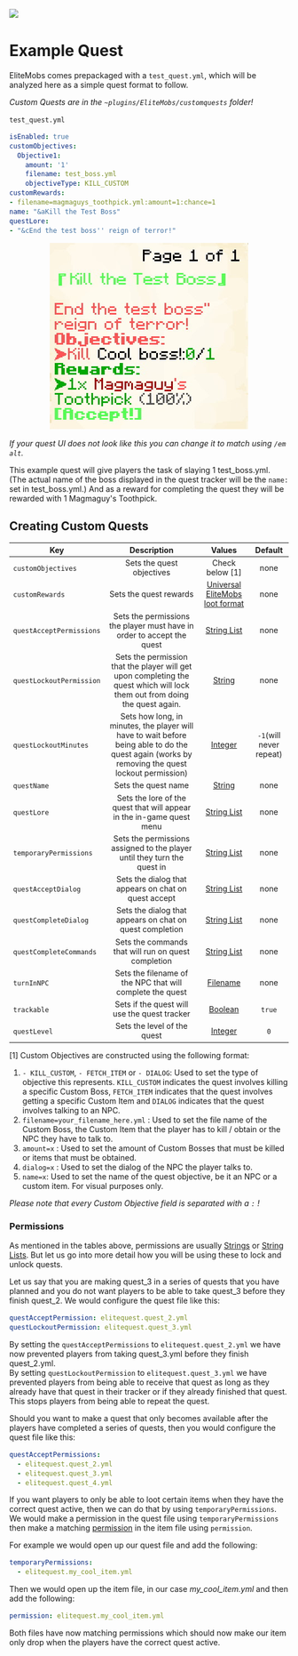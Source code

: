 [![](https://i.imgur.com/LPnSUkK.jpg)](https://magmaguy.com/webapp/webapp.html)

# Example Quest

EliteMobs comes prepackaged with a `test_quest.yml`, which will be analyzed here as a simple quest format to follow.

_Custom Quests are in the `~plugins/EliteMobs/customquests` folder!_

`test_quest.yml`

```yaml
isEnabled: true
customObjectives:
  Objective1:
    amount: '1'
    filename: test_boss.yml
    objectiveType: KILL_CUSTOM
customRewards:
- filename=magmaguys_toothpick.yml:amount=1:chance=1
name: "&aKill the Test Boss"
questLore: 
- "&cEnd the test boss'' reign of terror!"
```

<div align="center">

![create_boss_mounted.jpg](..%2F..%2F..%2Fimg%2Fwiki%2Fcreate_quest_quest.jpg)

</div>

*If your quest UI does not look like this you can change it to match using `/em alt`.*

This example quest will give players the task of slaying 1 test_boss.yml. (The actual name of the boss displayed in the quest tracker will be the `name:` set in test_boss.yml.) And as a reward for completing the quest they will be rewarded with 1 Magmaguy's Toothpick.

## Creating Custom Quests

| Key | Description |                                     Values                                      | Default |
|-|:-:|:-------------------------------------------------------------------------------:|:-:|
| `customObjectives `| Sets the quest objectives |                                 Check below [1]                                 | none |
| `customRewards`| Sets the quest rewards | [Universal EliteMobs loot format]($language$elitemobs/elitemobs+loot_tables.md) | none |
| `questAcceptPermissions` | Sets the permissions the player must have in order to accept the quest |                           [String List](#string_list)                           | none |
| `questLockoutPermission` | Sets the permission that the player will get upon completing the quest which will lock them out from doing the quest again. |                                [String](#string)                                | none |
| `questLockoutMinutes` | Sets how long, in minutes, the player will have to wait before being able to do the quest again (works by removing the quest lockout permission)|                               [Integer](#integer)                               | `-1`(will never repeat) |
| `questName` | Sets the quest name |                                [String](#string)                                | none |
| `questLore` | Sets the lore of the quest that will appear in the in-game quest menu |                           [String List](#string_list)                           | none |
| `temporaryPermissions` | Sets the permissions assigned to the player until they turn the quest in |                           [String List](#string_list)                           | none |
| `questAcceptDialog` | Sets the dialog that appears on chat on quest accept |                           [String List](#string_list)                           | none |
| `questCompleteDialog` | Sets the dialog that appears on chat on quest completion |                           [String List](#string_list)                           | none |
| `questCompleteCommands` | Sets the commands that will run on quest completion |                           [String List](#string_list)                           | none |
| `turnInNPC` | Sets the filename of the NPC that will complete the quest |                              [Filename](#filename)                              | none |
| `trackable` | Sets if the quest will use the quest tracker |                               [Boolean](#boolean)                               | `true` |
| `questLevel` | Sets the level of the quest |                               [Integer](#integer)                               | `0` |

[1] Custom Objectives are constructed using the following format:

1.  `- KILL_CUSTOM`, `- FETCH_ITEM` or `- DIALOG`: Used to set the type of objective this represents. `KILL_CUSTOM` indicates the quest involves killing a specific Custom Boss, `FETCH_ITEM` indicates that the quest involves getting a specific Custom Item and `DIALOG` indicates that the quest involves talking to an NPC.
2.  `filename=your_filename_here.yml` : Used to set the file name of the Custom Boss, the Custom Item that the player has to kill / obtain or the NPC they have to talk to.
3.  `amount=x` : Used to set the amount of Custom Bosses that must be killed or items that must be obtained.
4. `dialog=x` : Used to set the dialog of the NPC the player talks to.
6. `name=x`: Used to set the name of the quest objective, be it an NPC or a custom item. For visual purposes only.

_Please note that every Custom Objective field is separated with a `:` !_

### Permissions

As mentioned in the tables above, permissions are usually [Strings](#string) or [String Lists](#string_list). But let us go into more detail how you will be using these to lock and unlock quests. 

Let us say that you are making quest_3 in a series of quests that you have planned and you do not want players to be able to take quest_3 before they finish quest_2. We would configure the quest file like this:

```yml
questAcceptPermission: elitequest.quest_2.yml
questLockoutPermission: elitequest.quest_3.yml
```
By setting the `questAcceptPermissions` to `elitequest.quest_2.yml` we have now prevented players from taking quest_3.yml before they finish quest_2.yml. </br> By setting `questLockoutPermission` to `elitequest.quest_3.yml` we have prevented players from being able to receive that quest as long as they already have that quest in their tracker or if they already finished that quest. This stops players from being able to repeat the quest.

Should you want to make a quest that only becomes available after the players have completed a series of quests, then you would configure the quest file like this:

```yml
questAcceptPermissions: 
  - elitequest.quest_2.yml
  - elitequest.quest_3.yml
  - elitequest.quest_4.yml
```

If you want players to only be able to loot certain items when they have the correct quest active, then we can do that by using `temporaryPermissions`. We would make a permission in the quest file using `temporaryPermissions` then make a matching [permission]($language$/elitemobs/creating_items.md&section=permission%permission) in the item file using `permission`.

For example we would open up our quest file and add the following:

```yml
temporaryPermissions: 
  - elitequest.my_cool_item.yml
```
Then we would open up the item file, in our case *my_cool_item.yml* and then add the following:

```yml
permission: elitequest.my_cool_item.yml
```
Both files have now matching permissions which should now make our item only drop when the players have the correct quest active.
